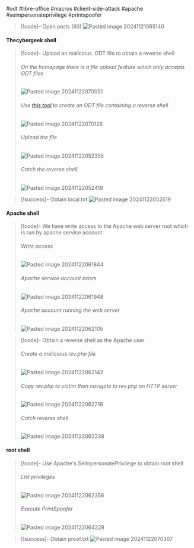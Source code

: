 #odt #libre-office #macros #client-side-attack #apache #seimpersonateprivilege #printspoofer

>[!code]- Open ports (80)
>![Pasted image 20241121065140](Images/Pasted%20image%2020241121065140.png)
#### Thecybergeek shell

>[!code]- Upload an malicious .ODT file to obtain a reverse shell
>###### On the homepage there is a file upload feature which only accepts ODT files
>![Pasted image 20241122070051](Images/Pasted%20image%2020241122070051.png)
>###### Use [this tool](https://github.com/0bfxgh0st/MMG-LO) to create an ODT file containing a reverse shell
>![Pasted image 20241122070126](Images/Pasted%20image%2020241122070126.png)
>###### Upload the file
>![Pasted image 20241122052355](Images/Pasted%20image%2020241122052355.png)
>###### Catch the reverse shell
>![Pasted image 20241122052419](Images/Pasted%20image%2020241122052419.png)

>[!success]- Obtain local.txt
>![Pasted image 20241122052619](Images/Pasted%20image%2020241122052619.png)
#### Apache shell

>[!code]- We have write access to the Apache web server root which is run by apache service account
>###### Write access
>![Pasted image 20241122061844](Images/Pasted%20image%2020241122061844.png)
>###### Apache service account exists
>![Pasted image 20241122061948](Images/Pasted%20image%2020241122061948.png)
>###### Apache account running the web server
>![Pasted image 20241122062105](Images/Pasted%20image%2020241122062105.png)

>[!code]- Obtain a reverse shell as the Apache user
>###### Create a malicious rev.php file
>![Pasted image 20241122062142](Images/Pasted%20image%2020241122062142.png)
>###### Copy rev.php to victim then navigate to rev.php on HTTP server
>![Pasted image 20241122062216](Images/Pasted%20image%2020241122062216.png)
>###### Catch reverse shell
>![Pasted image 20241122062238](Images/Pasted%20image%2020241122062238.png)
#### root shell

>[!code]- Use Apache's SeImpersonatePrivilege to obtain root shell
>###### List privileges
>![Pasted image 20241122062356](Images/Pasted%20image%2020241122062356.png)
>###### Execute PrintSpoofer
>![Pasted image 20241122064228](Images/Pasted%20image%2020241122064228.png)

>[!success]- Obtain proof.txt
>![Pasted image 20241122070307](Images/Pasted%20image%2020241122070307.png)




